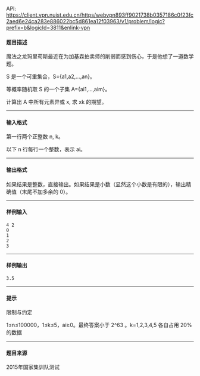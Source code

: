 API: https://client.vpn.nuist.edu.cn/https/webvpn893ff9021738b0357186c0f23fc2aed6e24ca283e886022bc5d861ea12f03963/v1/problem/logic?prefix=b&logicId=3811&enlink-vpn

#### 题目描述

魔法之龙玛里苟斯最近在为加基森拍卖师的削弱而感到伤心，于是他想了一道数学题。

S 是一个可重集合，S={a1,a2,…,an}。

等概率随机取 S 的一个子集 A={ai1,…,aim}。

计算出 A 中所有元素异或 x, 求 xk 的期望。

---

#### 输入格式

第一行两个正整数 n, k。

以下 n 行每行一个整数，表示 ai。

---

#### 输出格式

如果结果是整数，直接输出。如果结果是小数（显然这个小数是有限的），输出精确值（末尾不加多余的 0）。

---

#### 样例输入
```
4 2
0
1
2
3
```

---

#### 样例输出
```
3.5
```

---

#### 提示

限制与约定

1≤n≤100000，1≤k≤5，ai≥0。最终答案小于 2^63 。k=1,2,3,4,5 各自占用 20% 的数据

---

#### 题目来源

2015年国家集训队测试